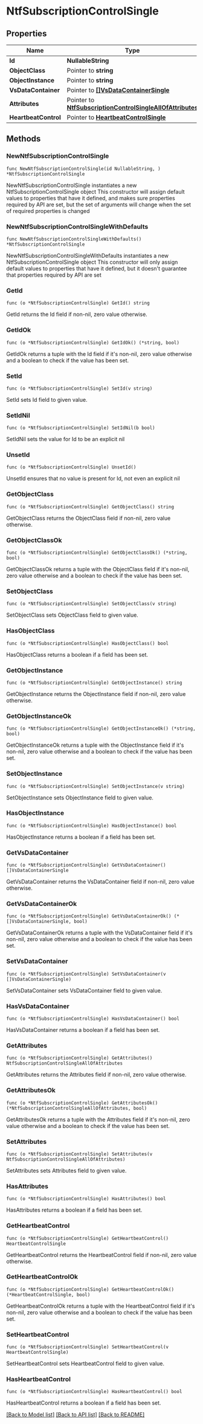 # NtfSubscriptionControlSingle

## Properties

Name | Type | Description | Notes
------------ | ------------- | ------------- | -------------
**Id** | **NullableString** |  | 
**ObjectClass** | Pointer to **string** |  | [optional] 
**ObjectInstance** | Pointer to **string** |  | [optional] 
**VsDataContainer** | Pointer to [**[]VsDataContainerSingle**](VsDataContainerSingle.md) |  | [optional] 
**Attributes** | Pointer to [**NtfSubscriptionControlSingleAllOfAttributes**](NtfSubscriptionControlSingleAllOfAttributes.md) |  | [optional] 
**HeartbeatControl** | Pointer to [**HeartbeatControlSingle**](HeartbeatControlSingle.md) |  | [optional] 

## Methods

### NewNtfSubscriptionControlSingle

`func NewNtfSubscriptionControlSingle(id NullableString, ) *NtfSubscriptionControlSingle`

NewNtfSubscriptionControlSingle instantiates a new NtfSubscriptionControlSingle object
This constructor will assign default values to properties that have it defined,
and makes sure properties required by API are set, but the set of arguments
will change when the set of required properties is changed

### NewNtfSubscriptionControlSingleWithDefaults

`func NewNtfSubscriptionControlSingleWithDefaults() *NtfSubscriptionControlSingle`

NewNtfSubscriptionControlSingleWithDefaults instantiates a new NtfSubscriptionControlSingle object
This constructor will only assign default values to properties that have it defined,
but it doesn't guarantee that properties required by API are set

### GetId

`func (o *NtfSubscriptionControlSingle) GetId() string`

GetId returns the Id field if non-nil, zero value otherwise.

### GetIdOk

`func (o *NtfSubscriptionControlSingle) GetIdOk() (*string, bool)`

GetIdOk returns a tuple with the Id field if it's non-nil, zero value otherwise
and a boolean to check if the value has been set.

### SetId

`func (o *NtfSubscriptionControlSingle) SetId(v string)`

SetId sets Id field to given value.


### SetIdNil

`func (o *NtfSubscriptionControlSingle) SetIdNil(b bool)`

 SetIdNil sets the value for Id to be an explicit nil

### UnsetId
`func (o *NtfSubscriptionControlSingle) UnsetId()`

UnsetId ensures that no value is present for Id, not even an explicit nil
### GetObjectClass

`func (o *NtfSubscriptionControlSingle) GetObjectClass() string`

GetObjectClass returns the ObjectClass field if non-nil, zero value otherwise.

### GetObjectClassOk

`func (o *NtfSubscriptionControlSingle) GetObjectClassOk() (*string, bool)`

GetObjectClassOk returns a tuple with the ObjectClass field if it's non-nil, zero value otherwise
and a boolean to check if the value has been set.

### SetObjectClass

`func (o *NtfSubscriptionControlSingle) SetObjectClass(v string)`

SetObjectClass sets ObjectClass field to given value.

### HasObjectClass

`func (o *NtfSubscriptionControlSingle) HasObjectClass() bool`

HasObjectClass returns a boolean if a field has been set.

### GetObjectInstance

`func (o *NtfSubscriptionControlSingle) GetObjectInstance() string`

GetObjectInstance returns the ObjectInstance field if non-nil, zero value otherwise.

### GetObjectInstanceOk

`func (o *NtfSubscriptionControlSingle) GetObjectInstanceOk() (*string, bool)`

GetObjectInstanceOk returns a tuple with the ObjectInstance field if it's non-nil, zero value otherwise
and a boolean to check if the value has been set.

### SetObjectInstance

`func (o *NtfSubscriptionControlSingle) SetObjectInstance(v string)`

SetObjectInstance sets ObjectInstance field to given value.

### HasObjectInstance

`func (o *NtfSubscriptionControlSingle) HasObjectInstance() bool`

HasObjectInstance returns a boolean if a field has been set.

### GetVsDataContainer

`func (o *NtfSubscriptionControlSingle) GetVsDataContainer() []VsDataContainerSingle`

GetVsDataContainer returns the VsDataContainer field if non-nil, zero value otherwise.

### GetVsDataContainerOk

`func (o *NtfSubscriptionControlSingle) GetVsDataContainerOk() (*[]VsDataContainerSingle, bool)`

GetVsDataContainerOk returns a tuple with the VsDataContainer field if it's non-nil, zero value otherwise
and a boolean to check if the value has been set.

### SetVsDataContainer

`func (o *NtfSubscriptionControlSingle) SetVsDataContainer(v []VsDataContainerSingle)`

SetVsDataContainer sets VsDataContainer field to given value.

### HasVsDataContainer

`func (o *NtfSubscriptionControlSingle) HasVsDataContainer() bool`

HasVsDataContainer returns a boolean if a field has been set.

### GetAttributes

`func (o *NtfSubscriptionControlSingle) GetAttributes() NtfSubscriptionControlSingleAllOfAttributes`

GetAttributes returns the Attributes field if non-nil, zero value otherwise.

### GetAttributesOk

`func (o *NtfSubscriptionControlSingle) GetAttributesOk() (*NtfSubscriptionControlSingleAllOfAttributes, bool)`

GetAttributesOk returns a tuple with the Attributes field if it's non-nil, zero value otherwise
and a boolean to check if the value has been set.

### SetAttributes

`func (o *NtfSubscriptionControlSingle) SetAttributes(v NtfSubscriptionControlSingleAllOfAttributes)`

SetAttributes sets Attributes field to given value.

### HasAttributes

`func (o *NtfSubscriptionControlSingle) HasAttributes() bool`

HasAttributes returns a boolean if a field has been set.

### GetHeartbeatControl

`func (o *NtfSubscriptionControlSingle) GetHeartbeatControl() HeartbeatControlSingle`

GetHeartbeatControl returns the HeartbeatControl field if non-nil, zero value otherwise.

### GetHeartbeatControlOk

`func (o *NtfSubscriptionControlSingle) GetHeartbeatControlOk() (*HeartbeatControlSingle, bool)`

GetHeartbeatControlOk returns a tuple with the HeartbeatControl field if it's non-nil, zero value otherwise
and a boolean to check if the value has been set.

### SetHeartbeatControl

`func (o *NtfSubscriptionControlSingle) SetHeartbeatControl(v HeartbeatControlSingle)`

SetHeartbeatControl sets HeartbeatControl field to given value.

### HasHeartbeatControl

`func (o *NtfSubscriptionControlSingle) HasHeartbeatControl() bool`

HasHeartbeatControl returns a boolean if a field has been set.


[[Back to Model list]](../README.md#documentation-for-models) [[Back to API list]](../README.md#documentation-for-api-endpoints) [[Back to README]](../README.md)


